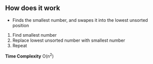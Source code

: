 ## How does it work
- Finds the smallest number, and swapes it into the lowest unsorted position

1. Find smallest number
2. Replace lowest unsorted number with smallest number
3. Repeat

**Time Complexity**
O(n<sup>2</sup>)